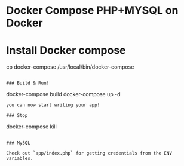 # Docker Compose PHP+MYSQL on Docker


# Install Docker compose

cp docker-compose /usr/local/bin/docker-compose
```

### Build & Run!

```
docker-compose build
docker-compose up -d
```
you can now start writing your app!

### Stop

```
docker-compose kill
```

### MySQL

Check out `app/index.php` for getting credentials from the ENV variables.
